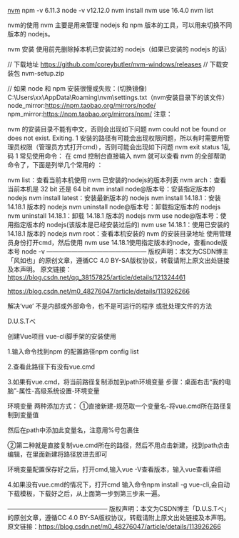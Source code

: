[nvm](https://nvm.uihtm.com/)
npm -v 6.11.3
node -v v12.12.0
nvm install
nvm use 16.4.0
nvm list

nvm的使用
nvm 主要是用来管理 nodejs 和 npm 版本的工具，可以用来切换不同版本的 nodejs。

nvm 安装
使用前先删除掉本机已安装过的 nodejs（如果已安装的 nodejs 的话）

// 下载地址
https://github.com/coreybutler/nvm-windows/releases
// 下载安装包
nvm-setup.zip

// 如果 node 和 npm 安装很慢或失败：(切换镜像)
C:\Users\xx\AppData\Roaming\nvm\settings.txt（nvm安装目录下的该文件）
node_mirror:https://npm.taobao.org/mirrors/node/
npm_mirror:https://npm.taobao.org/mirrors/npm/
注意：

nvm 的安装目录不能有中文，否则会出现如下问题
nvm could not be found or does not exist. Exiting.
1
安装的路径有可能会出现权限问题，所以有时需要用管理员权限（管理员方式打开cmd），否则可能会出现如下问题
nvm exit status 1乱码
1
常见使用命令：
在 cmd 控制台直接输入 nvm 就可以查看 nvm 的全部帮助命令了，下面是列举几个常用的 ：

nvm list：查看当前本机使用 nvm 已安装的nodejs的版本列表
nvm arch：查看当前本机是 32 bit 还是 64 bit
nvm install node@版本号：安装指定版本的 nodejs
nvm install latest：安装最新版本的 nodejs
nvm install 14.18.1：安装 14.18.1 版本的 nodejs
nvm uninstall node@版本号：卸载指定版本的 nodejs
nvm uninstall 14.18.1：卸载 14.18.1 版本的 nodejs
nvm use node@版本号：使用指定版本的 nodejs(该版本是已经安装过后的)
nvm use 14.18.1：使用已安装的 14.18.1 版本的 nodejs
nvm root：查看本机安装的 nvm 的安装目录地址
使用管理员身份打开cmd，然后使用 nvm use 14.18.1使用指定版本的node，查看node版本号 node -v
————————————————
版权声明：本文为CSDN博主「风如也」的原创文章，遵循CC 4.0 BY-SA版权协议，转载请附上原文出处链接及本声明。
原文链接：https://blog.csdn.net/qq_38157825/article/details/121324461


https://blog.csdn.net/m0_48276047/article/details/113926266

解决‘vue‘ 不是内部或外部命令，也不是可运行的程序 或批处理文件的方法

D.U.S.Tべ

创建Vue项目 vue-cli脚手架的安装使用

1.输入命令找到npm 的配置路径npm config list

2.查看此路径下有没有vue.cmd

3.如果有vue.cmd，将当前路径复制添加到path环境变量
步骤：桌面右击“我的电脑”-属性-高级系统设置-环境变量

环境变量 两种添加方式：
①直接新建-规范取一个变量名-将vue.cmd所在路径复制到变量值

然后在path中添加此变量名，注意用%号包裹住

②第二种就是直接复制vue.cmd所在的路径，然后不用点击新建，找到path点击编辑，在里面新建将路径放进去即可

环境变量配置保存好之后，打开cmd,输入vue -V查看版本，输入vue查看详细

4.如果没有vue.cmd的情况下，打开cmd
输入命令npm install -g vue-cli,会自动下载模板，下载好之后，从上面第一步到第三步来一遍。

————————————————
版权声明：本文为CSDN博主「D.U.S.Tべ」的原创文章，遵循CC 4.0 BY-SA版权协议，转载请附上原文出处链接及本声明。
原文链接：https://blog.csdn.net/m0_48276047/article/details/113926266
